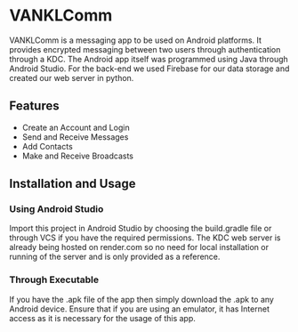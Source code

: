 # VANKLComm

VANKLComm is a messaging app to be used on Android platforms. It provides encrypted messaging between two users through authentication through a KDC. The Android app itself was programmed using Java through Android Studio. For the back-end we used Firebase for our data storage and created our web server in python.  

## Features

- Create an Account and Login
- Send and Receive Messages
- Add Contacts
- Make and Receive Broadcasts

## Installation and Usage
### Using Android Studio

Import this project in Android Studio by choosing the build.gradle file or through VCS if you have the required permissions. The KDC web server is already being hosted on render.com so no need for local installation or running of the server and is only provided as a reference.

### Through Executable

If you have the .apk file of the app then simply download the .apk to any Android device. Ensure that if you are using an emulator, it has Internet access as it is necessary for the usage of this app.

